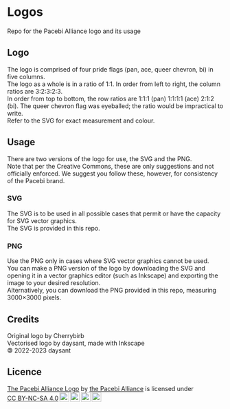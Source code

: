 # Logos
Repo for the Pacebi Alliance logo and its usage

## Logo
The logo is comprised of four pride flags (pan, ace, queer chevron, bi) in five columns.<br>
The logo as a whole is in a ratio of 1:1. In order from left to right, the column ratios are 3\:2:3\:2:3.<br>
In order from top to bottom, the row ratios are 1\:1:1 (pan) 1\:1\:1:1 (ace) 2\:1:2 (bi). The queer chevron flag was eyeballed; the ratio would be impractical to write.<br>
Refer to the SVG for exact measurement and colour.<br>

## Usage
There are two versions of the logo for use, the SVG and the PNG.<br>
Note that per the Creative Commons, these are only suggestions and not officially enforced. We suggest you follow these, however, for consistency of the Pacebi brand.

### SVG
The SVG is to be used in all possible cases that permit or have the capacity for SVG vector graphics.<br>
The SVG is provided in this repo.

### PNG
Use the PNG only in cases where SVG vector graphics cannot be used.<br>
You can make a PNG version of the logo by downloading the SVG and opening it in a vector graphics editor (such as Inkscape) and exporting the image to your desired resolution.<br>
Alternatively, you can download the PNG provided in this repo, measuring 3000×3000 pixels.

## Credits
Original logo by Cherrybirb<br>
Vectorised logo by daysant, made with Inkscape<br>
🄯 2022-2023 daysant

## Licence
 <p xmlns:cc="http://creativecommons.org/ns#" xmlns:dct="http://purl.org/dc/terms/"><a property="dct:title" rel="cc:attributionURL" href="https://github.com/pacebi/logos/pacebi.svg">The Pacebi Alliance Logo</a> by <a rel="cc:attributionURL dct:creator" property="cc:attributionName" href="https://www.pacebi.xyz/index.html">the Pacebi Alliance</a> is licensed under <a href="http://creativecommons.org/licenses/by-nc-sa/4.0/?ref=chooser-v1" target="_blank" rel="license noopener noreferrer" style="display:inline-block;">CC BY-NC-SA 4.0<img style="height:22px!important;margin-left:3px;vertical-align:text-bottom;" src="https://mirrors.creativecommons.org/presskit/icons/cc.svg?ref=chooser-v1"><img style="height:22px!important;margin-left:3px;vertical-align:text-bottom;" src="https://mirrors.creativecommons.org/presskit/icons/by.svg?ref=chooser-v1"><img style="height:22px!important;margin-left:3px;vertical-align:text-bottom;" src="https://mirrors.creativecommons.org/presskit/icons/nc.svg?ref=chooser-v1"><img style="height:22px!important;margin-left:3px;vertical-align:text-bottom;" src="https://mirrors.creativecommons.org/presskit/icons/sa.svg?ref=chooser-v1"></a></p>
